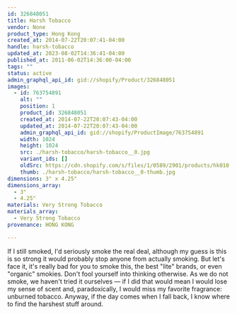 ```yaml
---
id: 326848051
title: Harsh Tobacco
vendor: None
product_type: Hong Kong
created_at: 2014-07-22T20:07:41-04:00
handle: harsh-tobacco
updated_at: 2023-08-02T14:36:41-04:00
published_at: 2011-06-02T14:36:00-04:00
tags: ""
status: active
admin_graphql_api_id: gid://shopify/Product/326848051
images:
  - id: 763754891
    alt: ""
    position: 1
    product_id: 326848051
    created_at: 2014-07-22T20:07:43-04:00
    updated_at: 2014-07-22T20:07:43-04:00
    admin_graphql_api_id: gid://shopify/ProductImage/763754891
    width: 1024
    height: 1024
    src: ./harsh-tobacco/harsh-tobacco__0.jpg
    variant_ids: []
    oldSrc: https://cdn.shopify.com/s/files/1/0589/2901/products/hk010.jpeg?v=1406074063
    thumb: ./harsh-tobacco/harsh-tobacco__0-thumb.jpg
dimensions: 3" x 4.25"
dimensions_array:
  - 3"
  - 4.25"
materials: Very Strong Tobacco
materials_array:
  - Very Strong Tobacco
provenance: HONG KONG

---
```


If I still smoked, I'd seriously smoke the real deal, although my guess is this is so strong it would probably stop anyone from actually smoking. But let's face it, it's really bad for you to smoke this, the best "lite" brands, or even "organic" smokies. Don't fool yourself into thinking otherwise. As we do not smoke, we haven't tried it ourselves — if I did that would mean I would lose my sense of scent and, paradoxically, I would miss my favorite fragrance: unburned tobacco. Anyway, if the day comes when I fall back, I know where to find the harshest stuff around.